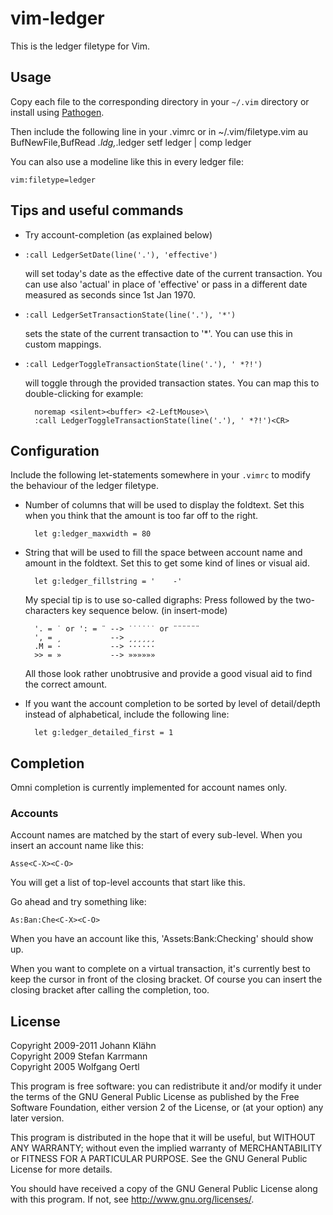 vim-ledger
==========

This is the ledger filetype for Vim.

Usage
-----

Copy each file to the corresponding directory in your `~/.vim` directory or
install using [Pathogen](https://github.com/tpope/vim-pathogen).

Then include the following line in your .vimrc  or in ~/.vim/filetype.vim
    au BufNewFile,BufRead *.ldg,*.ledger setf ledger | comp ledger

You can also use a modeline like this in every ledger file:

    vim:filetype=ledger

Tips and useful commands
------------------------

* Try account-completion (as explained below)

* `:call LedgerSetDate(line('.'), 'effective')`

  will set today's date as the effective date of the current transaction. You
  can use also 'actual' in place of 'effective' or pass in a different date
  measured as seconds since 1st Jan 1970.

* `:call LedgerSetTransactionState(line('.'), '*')`

  sets the state of the current transaction to '*'. You can use this in custom
  mappings.

* `:call LedgerToggleTransactionState(line('.'), ' *?!')`

  will toggle through the provided transaction states. You can map this to
  double-clicking for example:

        noremap <silent><buffer> <2-LeftMouse>\
        :call LedgerToggleTransactionState(line('.'), ' *?!')<CR>

Configuration
-------------

Include the following let-statements somewhere in your `.vimrc` to modify the
behaviour of the ledger filetype.

* Number of columns that will be used to display the foldtext. Set this when
  you think that the amount is too far off to the right.

        let g:ledger_maxwidth = 80

* String that will be used to fill the space between account name and amount in
  the foldtext. Set this to get some kind of lines or visual aid.

        let g:ledger_fillstring = '    -'

  My special tip is to use so-called digraphs: Press <C-K> followed by the
  two-characters key sequence below. (in insert-mode)

        '. = ˙ or ': = ¨ --> ˙˙˙˙˙˙ or ¨¨¨¨¨¨
        ', = ¸           --> ¸¸¸¸¸¸
        .M = ·           --> ······
        >> = »           --> »»»»»»

  All those look rather unobtrusive and provide a good visual aid to find the
  correct amount.

* If you want the account completion to be sorted by level of detail/depth
  instead of alphabetical, include the following line:

        let g:ledger_detailed_first = 1

Completion
----------

Omni completion is currently implemented for account names only.

### Accounts

Account names are matched by the start of every sub-level. When you
insert an account name like this:

    Asse<C-X><C-O>

You will get a list of top-level accounts that start like this.

Go ahead and try something like:

    As:Ban:Che<C-X><C-O>

When you have an account like this, 'Assets:Bank:Checking' should show up.

When you want to complete on a virtual transaction, it's currently best
to keep the cursor in front of the closing bracket. Of course you can
insert the closing bracket after calling the completion, too.

License
-------

Copyright 2009-2011 Johann Klähn  
Copyright 2009 Stefan Karrmann  
Copyright 2005 Wolfgang Oertl

This program is free software: you can redistribute it and/or modify it
under the terms of the GNU General Public License as published by the
Free Software Foundation, either version 2 of the License, or (at your
option) any later version.

This program is distributed in the hope that it will be useful, but
WITHOUT ANY WARRANTY; without even the implied warranty of
MERCHANTABILITY or FITNESS FOR A PARTICULAR PURPOSE. See the GNU General
Public License for more details.

You should have received a copy of the GNU General Public License along
with this program. If not, see <http://www.gnu.org/licenses/>.
